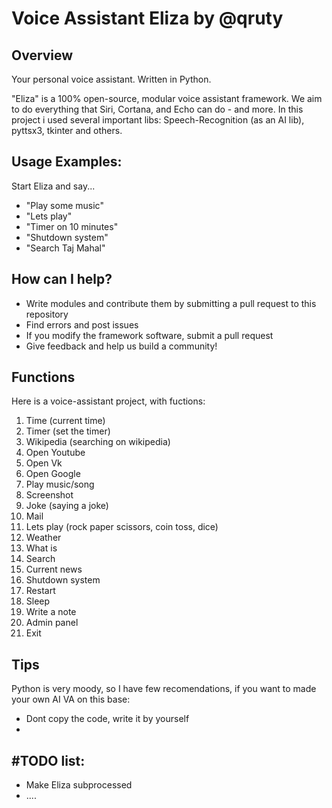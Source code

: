 # Voice Assistant Eliza by @qruty
## Overview 
Your personal voice assistant. Written in Python.

"Eliza" is a 100% open-source, modular voice assistant framework. We aim to do everything that Siri, Cortana, and Echo can do - and more.
In this project i used several important libs: Speech-Recognition (as an AI lib), pyttsx3, tkinter and others.

## Usage Examples:
Start Eliza and say...

- "Play some music"
- "Lets play" 
- "Timer on 10 minutes"
- "Shutdown system"
- "Search Taj Mahal"

## How can I help?
- Write modules and contribute them by submitting a pull request to this repository
- Find errors and post issues
- If you modify the framework software, submit a pull request
- Give feedback and help us build a community!

## Functions 
Here is a voice-assistant project, with fuctions:

1. Time (current time) 
2. Timer (set the timer) 
3. Wikipedia (searching on wikipedia) 
4. Open Youtube 
5. Open Vk 
6. Open Google 
7. Play music/song 
8. Screenshot 
9. Joke (saying a joke)
10. Mail 
11. Lets play (rock paper scissors, coin toss, dice) 
12. Weather 
13. What is 
14. Search 
15. Current news 
16. Shutdown system 
17. Restart
18. Sleep 
19. Write a note 
20. Admin panel 
21. Exit 

## Tips
Python is very moody, so I have few recomendations, if you want to made your own AI VA on this base:
- Dont copy the code, write it by yourself
- 

## #TODO list:
- Make Eliza subprocessed
- ....
